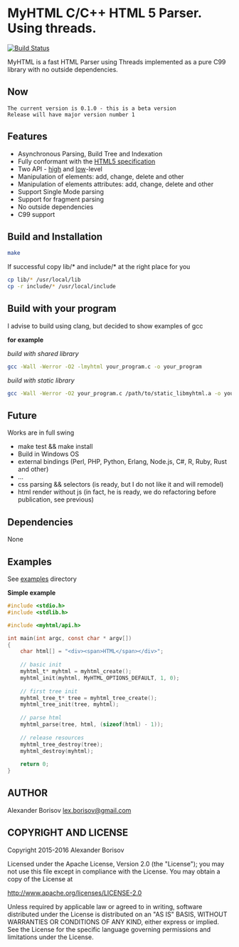 # MyHTML C/C++ HTML 5 Parser. Using threads.

[![Build Status](https://travis-ci.org/lexborisov/myhtml.svg?branch=master)](https://travis-ci.org/lexborisov/myhtml)

MyHTML is a fast HTML Parser using Threads implemented as a pure C99 library with no outside dependencies.

## Now

```text
The current version is 0.1.0 - this is a beta version
Release will have major version number 1
```

## Features

- Asynchronous Parsing, Build Tree and Indexation
- Fully conformant with the [HTML5 specification]
- Two API - [high] and [low]-level
- Manipulation of elements: add, change, delete and other
- Manipulation of elements attributes: add, change, delete and other
- Support Single Mode parsing
- Support for fragment parsing
- No outside dependencies
- C99 support

## Build and Installation

```bash
make
```

If successful copy lib/* and include/* at the right place for you

```bash
cp lib/* /usr/local/lib
cp -r include/* /usr/local/include
```

## Build with your program

I advise to build using clang, but decided to show examples of gcc

**for example**

*build with shared library*
```bash
gcc -Wall -Werror -O2 -lmyhtml your_program.c -o your_program
```

*build with static library*
```bash
gcc -Wall -Werror -O2 your_program.c /path/to/static_libmyhtml.a -o your_program
```

## Future

Works are in full swing

- make test && make install
- Build in Windows OS
- external bindings (Perl, PHP, Python, Erlang, Node.js, C#, R, Ruby, Rust and other)
- ...
- css parsing && selectors (is ready, but I do not like it and will remodel)
- html render without js (in fact, he is ready, we do refactoring before publication, see previous)

## Dependencies

None

## Examples

See [examples] directory

**Simple example**

```c
#include <stdio.h>
#include <stdlib.h>

#include <myhtml/api.h>

int main(int argc, const char * argv[])
{
    char html[] = "<div><span>HTML</span></div>";
    
    // basic init
    myhtml_t* myhtml = myhtml_create();
    myhtml_init(myhtml, MyHTML_OPTIONS_DEFAULT, 1, 0);
    
    // first tree init 
    myhtml_tree_t* tree = myhtml_tree_create();
    myhtml_tree_init(tree, myhtml);
    
    // parse html
    myhtml_parse(tree, html, (sizeof(html) - 1));
    
    // release resources
    myhtml_tree_destroy(tree);
    myhtml_destroy(myhtml);
    
    return 0;
}
```

## AUTHOR

Alexander Borisov <lex.borisov@gmail.com>

## COPYRIGHT AND LICENSE

Copyright 2015-2016 Alexander Borisov

Licensed under the Apache License, Version 2.0 (the "License"); you may not use this file except in compliance with the License.
You may obtain a copy of the License at

http://www.apache.org/licenses/LICENSE-2.0

Unless required by applicable law or agreed to in writing, software distributed under the License is distributed on an "AS IS" BASIS, WITHOUT WARRANTIES OR CONDITIONS OF ANY KIND, either express or implied.
See the License for the specific language governing permissions and limitations under the License.


[HTML5 specification]: https://html.spec.whatwg.org/multipage/
[high]: https://github.com/lexborisov/myhtml/blob/master/include/myhtml/api.h
[low]: https://github.com/lexborisov/myhtml/tree/master/include/myhtml
[examples]: https://github.com/lexborisov/myhtml/tree/master/examples
